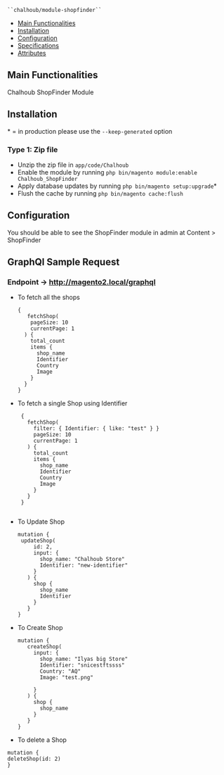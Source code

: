 
    ``chalhoub/module-shopfinder``

 - [Main Functionalities](#markdown-header-main-functionalities)
 - [Installation](#markdown-header-installation)
 - [Configuration](#configuration)
 - [Specifications](#markdown-header-specifications)
 - [Attributes](#markdown-header-attributes)


## Main Functionalities
Chalhoub ShopFinder Module

## Installation
\* = in production please use the `--keep-generated` option

### Type 1: Zip file

 - Unzip the zip file in `app/code/Chalhoub`
 - Enable the module by running `php bin/magento module:enable Chalhoub_ShopFinder`
 - Apply database updates by running `php bin/magento setup:upgrade`\*
 - Flush the cache by running `php bin/magento cache:flush`


## Configuration
   
 You should be able to see the ShopFinder module in admin at Content > ShopFinder

## GraphQl Sample Request 
  ### Endpoint -> http://magento2.local/graphql
  
 - To fetch all the shops
    ```
    {
       fetchShop(
        pageSize: 10
        currentPage: 1
      ) {
        total_count
        items {
          shop_name
          Identifier
          Country
          Image
        }
      }
    }
    ```

- To fetch a single Shop using Identifier
   ```
    {
      fetchShop(
        filter: { Identifier: { like: "test" } }
        pageSize: 10
        currentPage: 1
      ) {
        total_count
        items {
          shop_name
          Identifier
          Country
          Image
        }
      }
    }
    
    ```
 - To Update Shop
   ```
   mutation {
    updateShop(
        id: 2,  
        input: {
          shop_name: "Chalhoub Store"
          Identifier: "new-identifier"
        }
      ) {
        shop {
          shop_name
          Identifier
        }
      }
   }
   
   ``` 
 - To Create Shop
   ```
   mutation {
      createShop(
        input: {
          shop_name: "Ilyas big Store"
          Identifier: "snicestftssss"
          Country: "AQ"
          Image: "test.png"

        }
      ) {
        shop {
          shop_name
        }
      }
   }

   ``` 
 - To delete a Shop
  
  ```
  mutation {
  deleteShop(id: 2)
  } 
  ```  
   




